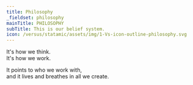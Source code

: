 ```yaml
---
title: Philosophy
_fieldset: philosophy
mainTitle: PHILOSOPHY
subTitle: This is our belief system.
icon: /versus/statamic/assets/img/1-Vs-icon-outline-philosophy.svg
---
```

<p>
	  It's how we think.<br>
	  It's how we work.</p><p>
	  It points to who we work with,<br>
	  and it lives and breathes in all we create.</p>